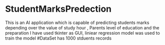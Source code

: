 # StudentMarksPredection
This is an AI application which is capable of predicting students marks depending over the value of study hour , Parents level of education and the preparation 
I have used tkinter as GUI, liniear regression model was used to train the model
#DataSet has 1000 stduents records 

